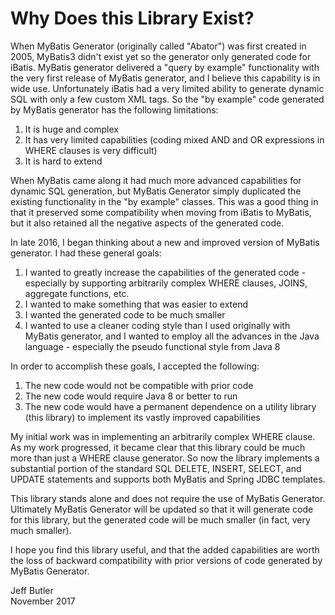 # Why Does this Library Exist?

When MyBatis Generator (originally called "Abator") was first created in 2005, MyBatis3 didn't exist yet so the generator only generated code for iBatis. MyBatis generator delivered a "query by example" functionality with the very first release of MyBatis generator, and I believe this capability is in wide use.  Unfortunately iBatis had a very limited ability to generate dynamic SQL with only a few custom XML tags.  So the "by example" code generated by MyBatis generator has the following limitations:

1. It is huge and complex
2. It has very limited capabilities (coding mixed AND and OR expressions in WHERE clauses is very difficult)
3. It is hard to extend

When MyBatis came along it had much more advanced capabilities for dynamic SQL generation, but MyBatis Generator simply duplicated the existing functionality in the "by example" classes.  This was a good thing in that it preserved some compatibility when moving from iBatis to MyBatis, but it also retained all the negative aspects of the generated code.

In late 2016, I began thinking about a new and improved version of MyBatis generator.  I had these general goals:

1. I wanted to greatly increase the capabilities of the generated code - especially by supporting arbitrarily complex WHERE clauses, JOINS, aggregate functions, etc.
2. I wanted to make something that was easier to extend
3. I wanted the generated code to be much smaller
4. I wanted to use a cleaner coding style than I used originally with MyBatis generator, and I wanted to employ all the advances in the Java language - especially the pseudo functional style from Java 8

In order to accomplish these goals, I accepted the following:

1. The new code would not be compatible with prior code
2. The new code would require Java 8 or better to run
3. The new code would have a permanent dependence on a utility library (this library) to implement its vastly improved capabilities

My initial work was in implementing an arbitrarily complex WHERE clause.  As my work progressed, it became clear that this library could be much more than just a WHERE clause generator.  So now the library implements a substantial portion of the standard SQL DELETE, INSERT, SELECT, and UPDATE statements and supports both MyBatis and Spring JDBC templates.

This library stands alone and does not require the use of MyBatis Generator.  Ultimately MyBatis Generator will be updated so that it will generate code for this library, but the generated code will be much smaller (in fact, very much smaller).

I hope you find this library useful, and that the added capabilities are worth the loss of backward compatibility with prior versions of code generated by MyBatis Generator.

Jeff Butler<br/>
November 2017
